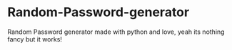 # Random-Password-generator
Random Password generator made with python and love, yeah its nothing fancy but it works!
